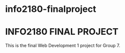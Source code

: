 # info2180-finalproject

# INFO2180 FINAL PROJECT

This is the final Web Development 1 project for Group 7.
